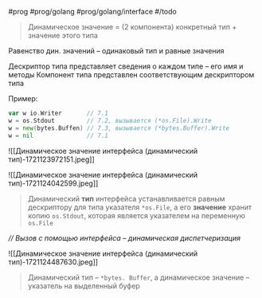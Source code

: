 #prog #prog/golang #prog/golang/interface #/todo

> Динамическое значение = (2 компонента) конкретный тип + значение этого типа

Равенство дин. значений – одинаковый тип и равные значения

Дескриптор типа представляет сведения о каждом типе – его имя и методы
Компонент типа представлен соответствующим дескриптором типа

Пример:

```go
var w io.Writer       // 7.1
w = os.Stdout         // 7.2, вызывается (*os.File).Write
w = new(bytes.Buffen) // 7.3, вызывается (*bytes.Buffer).Write
w = nil               // 7.1
```

![[Динамическое значение интерфейса (динамический тип)-1721123972151.jpeg]]

![[Динамическое значение интерфейса (динамический тип)-1721124042599.jpeg]]
> Динамический **тип** интерфейса устанавливается равным дескриптору для типа указателя `*os.File`, а его **значение** хранит копию `os.Stdout`, которая является указателем на переменную `os.File`

*// Вызов с помощью интерфейса – динамическая диспетчеризация*

![[Динамическое значение интерфейса (динамический тип)-1721124487630.jpeg]]
> Динамический тип – `*bytes. Buffer`, а динамическое значение – указатель на выделенный буфер 

